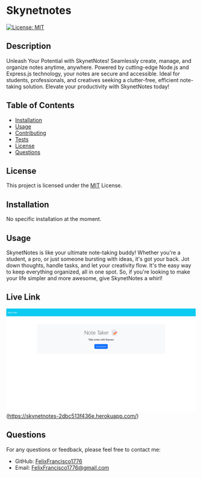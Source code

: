 # Skynetnotes
  [![License: MIT](https://img.shields.io/badge/License-MIT-green.svg)](https://opensource.org/licenses/MIT)

  ## Description
   Unleash Your Potential with SkynetNotes!  Seamlessly create, manage, and organize notes anytime, anywhere. Powered by cutting-edge Node.js and Express.js technology, your notes are secure and accessible. Ideal for students, professionals, and creatives seeking a clutter-free, efficient note-taking solution. Elevate your productivity with SkynetNotes today! 
  
  ## Table of Contents
  - [Installation](#installation)
  - [Usage](#usage)
  - [Contributing](#contributing)
  - [Tests](#tests)
  - [License](#license)
  - [Questions](#questions)
## License

This project is licensed under the [MIT](LICENSE) License.
  
  ## Installation
  No specific installation at the moment.
  
  ## Usage
  SkynetNotes is like your ultimate note-taking buddy! Whether you're a student, a pro, or just someone bursting with ideas, it's got your back. Jot down thoughts, handle tasks, and let your creativity flow. It's the easy way to keep everything organized, all in one spot. So, if you're looking to make your life simpler and more awesome, give SkynetNotes a whirl! 
  
  ## Live Link
  ![plot](./img/Note%20Taker%20screenshot.png)
  (https://skynetnotes-2dbc513f436e.herokuapp.com/)
  
  ## Questions
  For any questions or feedback, please feel free to contact me:
  - GitHub: [FelixFrancisco1776](https://github.com/FelixFrancisco1776)
  - Email: FelixFrancisco1776@gmail.com
  